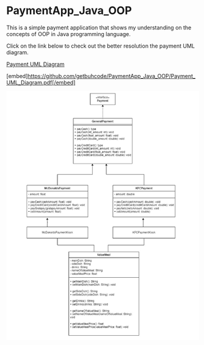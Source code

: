 # PaymentApp_Java_OOP
This is a simple payment application that shows my understanding on the concepts of OOP in Java programming language.

Click on the link below to check out the better resolution the payment UML diagram.

[Payment UML Diagram](Payment_UML_Diagram.pdf)

[embed]https://github.com/getbuhcode/PaymentApp_Java_OOP/Payment_UML_Diagram.pdf[/embed]

![Payment UML Diagram](Payment_UML_Diagram.jpg)

